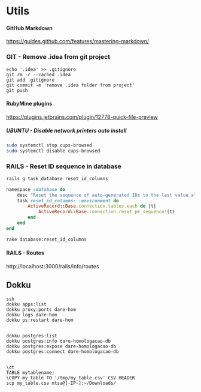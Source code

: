 # Utils #

#### GitHub Markdown ####
https://guides.github.com/features/mastering-markdown/

### GIT - Remove .idea from git project ###
```
echo '.idea' >> .gitignore
git rm -r --cached .idea
git add .gitignore
git commit -m 'remove .idea folder from project'
git push
```

#### RubyMine plugins ####
https://plugins.jetbrains.com/plugin/12778-quick-file-preview


##### UBUNTU - Disable network printers auto install #####
```bash
sudo systemctl stop cups-browsed
sudo systemctl disable cups-browsed
```

### RAILS - Reset ID sequence in database ###
```bash
rails g task database reset_id_columns
```
```ruby
namespace :database do
    desc "Reset the sequence of auto-generated IDs to the last value already in table"
    task reset_id_columns: :environment do
        ActiveRecord::Base.connection.tables.each do |t|
            ActiveRecord::Base.connection.reset_pk_sequence!(t)
        end
    end
end
```
```bash
rake database:reset_id_columns
```

#### RAILS - Routes ####
http://localhost:3000/rails/info/routes


## Dokku ##
```
ssh 
dokku apps:list
dokku proxy:ports dare-hom
dokku logs dare-hom
dokku ps:restart dare-hom


dokku postgres:list
dokku postgres:info dare-homologacao-db
dokku postgres:expose dare-homologacao-db
dokku postgres:connect dare-homologacao-db


\dt 
TABLE mytablename;
\COPY my_table TO '/tmp/my_table.csv' CSV HEADER
scp my_table.csv mtsa@[-IP-]:~/Downloads/
```
